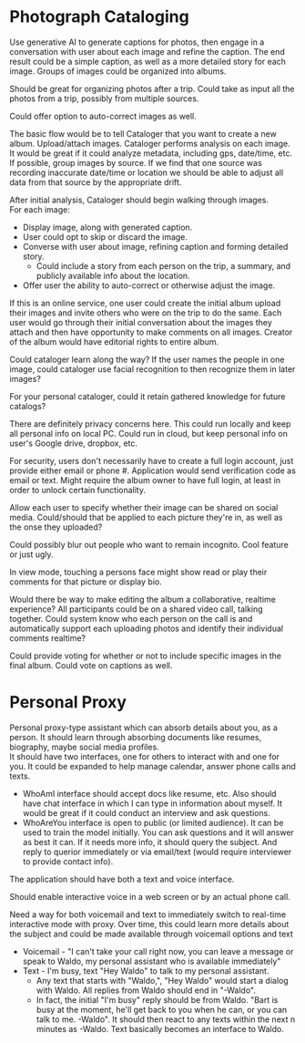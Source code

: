 # Photograph Cataloging
Use generative AI to generate captions for photos, then engage in a conversation 
with user about each image and refine the caption.  The end result could be
a simple caption, as well as a more detailed story for each image.
Groups of images could be organized into albums.

Should be great for organizing photos after a trip.  Could take as input 
all the photos from a trip, possibly from multiple sources.

Could offer option to auto-correct images as well.

The basic flow would be to tell Cataloger that you want to create a
new album.  Upload/attach images.  Cataloger performs analysis on each
image.  It would be great if it could analyze metadata, including gps, date/time, etc.
If possible, group images by source.  If we find that one source was
recording inaccurate date/time or location we should be able to adjust
all data from that source by the appropriate drift.

After initial analysis, Cataloger should begin walking through images.  
For each image:

- Display image, along with generated caption.
- User could opt to skip or discard the image.
- Converse with user about image, refining caption and forming detailed story.
  - Could include a story from each person on the trip, a summary, and publicly
    available info about the location.
- Offer user the ability to auto-correct or otherwise adjust the image.

If this is an online service, one user could create the initial album
upload their images and invite others who were on the trip to do the 
same.  Each user would go through their initial conversation about the
images they attach and then have opportunity to make comments on all
images.  Creator of the album would have editorial rights to entire 
album.

Could cataloger learn along the way?   If the user names the people in
one image, could cataloger use facial recognition to then recognize them
in later images?

For your personal cataloger, could it retain gathered knowledge for 
future catalogs?

There are definitely privacy concerns here.  This could run locally
and keep all personal info on local PC.  Could run in cloud, but keep
personal info on user's Google drive, dropbox, etc.

For security, users don't necessarily have to create a full login account,
just provide either email or phone #.  Application would send verification
code as email or text.  Might require the album owner to have full login,
at least in order to unlock certain functionality.

Allow each user to specify whether their image can be shared on social media.
  Could/should that be applied to each picture they're in, as well as the
  onse they uploaded?

Could possibly blur out people who want to remain incognito.  Cool feature or 
just ugly.

In view mode, touching a persons face might show read or play their comments
for that picture or display bio.

Would there be way to make editing the album a collaborative, realtime
experience?   All participants could be on a shared video call, talking
together.  Could system know who each person on the call is and automatically
support each uploading photos and identify their individual comments
realtime?

Could provide voting for whether or not to include specific images in the
final album.   Could vote on captions as well.

# Personal Proxy
Personal proxy-type assistant which can absorb details about you, as a person.   It should 
learn through absorbing documents like resumes, biography, maybe social media profiles.  
It should have two interfaces, one for others to interact with and one for you. It could be expanded to 
help manage calendar, answer phone calls and texts.

- WhoAmI interface should accept docs like resume, etc.  Also should have chat interface in 
which I can type in information about myself.  It would be great if it could conduct an interview and ask questions.
- WhoAreYou interface is open to public (or limited audience).  It can be used to train the model initially.  You can ask questions and it will answer as best it can.  If it needs more info, it should query the subject. And reply to querior immediately or via email/text (would require interviewer to provide contact info).

The application should have both a text and voice interface.

Should enable interactive voice in a web screen or by an actual phone call.

Need a way for both voicemail and text to immediately switch to real-time interactive mode with proxy.
Over time, this could learn more details about the subject and could be made available through voicemail options and text
- Voicemail - "I can't take your call right now, you can leave a message or speak to Waldo, my personal assistant who is available immediately"
- Text - I'm busy, text "Hey Waldo" to talk to my personal assistant.
  - Any text that starts with "Waldo,", "Hey Waldo" would start a dialog with Waldo.   All replies from Waldo should end in "-Waldo".
  - In fact, the initial "I'm busy" reply should be from Waldo.  "Bart is busy at the moment, he'll get back to you when he can, or you can talk to me.  -Waldo".  It should then react to any texts within the next n minutes as -Waldo.  Text basically becomes an interface to Waldo.




